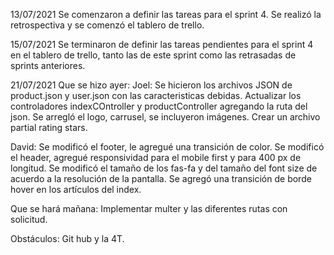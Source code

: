 13/07/2021
Se comenzaron a definir las tareas para el sprint 4. Se realizó la retrospectiva y se comenzó el tablero de trello.

15/07/2021
Se terminaron de definir las tareas pendientes para el sprint 4 en el tablero de trello, tanto las de este sprint como las retrasadas de sprints anteriores.

21/07/2021
Que se hizo ayer:
Joel: Se hicieron los archivos JSON de product.json y user.json con las caracteristicas debidas.
Actualizar los controladores indexCOntroller y productController agregando la ruta del json.
Se arregló el logo, carrusel, se incluyeron imágenes.
Crear un archivo partial rating stars.

David:
Se modificó el footer, le agregué una transición de color.
Se modificó el header, agregué responsividad para el mobile first y para 400 px de longitud.
Se modificó el tamaño de los fas-fa y del tamaño del font size de acuerdo a la resolución de la pantalla.
Se agregó una transición de borde hover en los artículos del index.

Que se hará mañana:
Implementar multer y las diferentes rutas con solicitud.

Obstáculos:
Git hub y la 4T.


